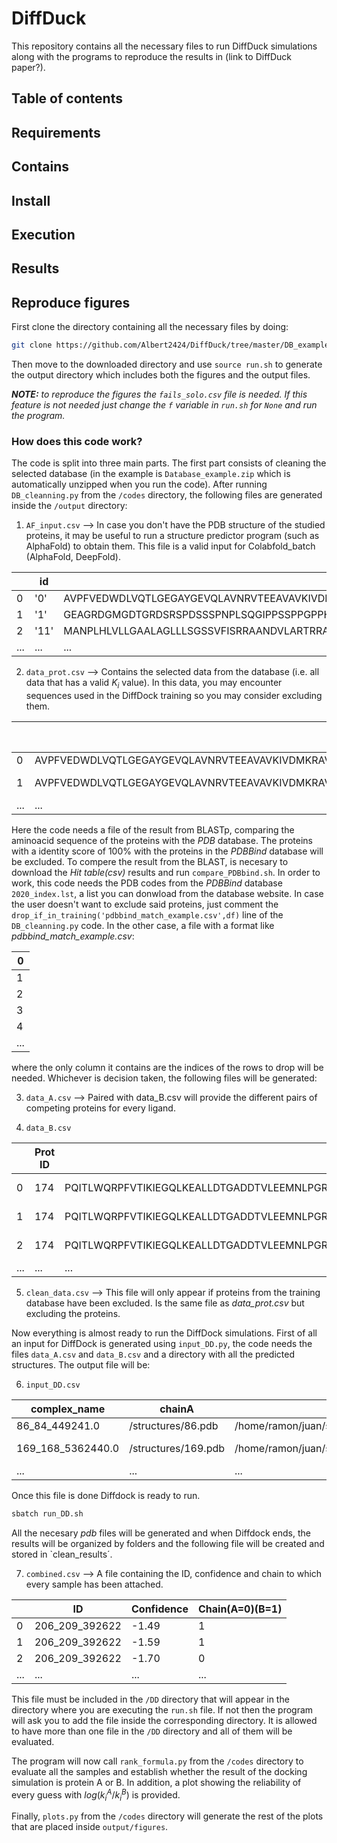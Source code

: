 # DiffDuck

This repository contains all the necessary files to run DiffDuck simulations along with the programs to reproduce the results in (link to DiffDuck paper?).

## Table of contents

## Requirements

## Contains

## Install

## Execution

## Results

## Reproduce figures

First clone the directory containing all the necessary files by doing:

```bash
git clone https://github.com/Albert2424/DiffDuck/tree/master/DB_example
```
Then move to the downloaded directory and use `source run.sh` to generate the output directory which includes both the figures and the output files. 

**_NOTE:_** _to reproduce the figures the `fails_solo.csv` file is needed. If this feature is not needed just change the `f` variable in `run.sh` for `None` and run the program._ 

### How does this code work?

The code is split into three main parts. The first part consists of cleaning the selected database (in the example is `Database_example.zip` which is automatically unzipped when you run the code). After running `DB_cleanning.py` from the `/codes` directory, the following files are generated inside the `/output` directory:


1. `AF_input.csv`       --> In case you don't have the PDB structure of the studied proteins, it may be useful to run a structure predictor program (such as AlphaFold) to obtain them. This file is a valid input for Colabfold_batch (AlphaFold, DeepFold).

||id   |sequence                                                                                                                                                                                                                                                                                                                                                                                                                                                                                                    |
|------|-----|------------------------------------------------------------------------------------------------------------------------------------------------------------------------------------------------------------------------------------------------------------------------------------------------------------------------------------------------------------------------------------------------------------------------------------------------------------------------------------------------------------|
|0     |'0'  |AVPFVEDWDLVQTLGEGAYGEVQLAVNRVTEEAVAVKIVDMKRAVDCPENIKKEICINKMLNHENVVKFYGHRREGNIQYLFLEYCSGGELFDRIEPDIGMPEPDAQRFFHQLMAGVVYLHGIGITHRDIKPENLLLDERDNLKISDFGLATVFRYNNRERLLNKMCGTLPYVAPELLKRREFHAEPVDVWSCGIVLTAMLAGELPWDQPSDSCQEYSDWKEKKTYLNPWKKIDSAPLALLHKILVENPSARITIPDIKKDRWYNKPLKKGAKRPRVTS                                                                                                                                                                                                                     |
|1     |'1'  |GEAGRDGMGDTGRDSRSPDSSSPNPLSQGIPPSSPPGPPHTPSAPPPPMPPPPLGSPFPVISSSMGSPGLPPPAPPGFSGPVSSPQINSTVSLPGGGSGPPEDVKPPVLGVRGLHCPPPPGGPGAGKRLCAICGDRSSGKHYGVYSCEGCKGFFKRTIRKDLTYSCRDNKDCTVDKRQRNRCQYCRYQKCLATGMKREAVQEERQRGKDKDGDGDGAGGAPEEMPVDRILEAELAVEQKSDQGVEGPGATGGGGSSPNDPVTNICQAADKQLFTLVEWAKRIPHFSSLPLDDQVILLRAGWNELLIASFSHRSIDVRDGILLATGLHVHRNSAHSAGVGAIFDRVLTELVSKMRDMRMDKTELGCLRAIILFNPDAKGLSNPGEVEILREKVYASLETYCKQKYPEQQGRFAKLLLRLPALRSIGLKCLEHLFFFKLIGDTPIDTFLMEMLEAPHQLA                                  |
|2     |'11' |MANPLHLVLLGAALAGLLLSGSSVFISRRAANDVLARTRRANSFLEELKKGNLERECMEENCSYEEALEVFEDREKTNEFWNKYVDGDQCESNPCQNQGTCKDGLGMYTCSCVEGYEGQDCEPVTRKLCSLDNGGCDQFCKEEENSVLCSCASGYTLGDNGKSCISTELFPCGKVTLGRWRRSPATNSSEGPPEAPGPEQQDDGNLTATENPFNLLDSPEPPPEDDSSSLVRIVGGQDCRDGECPWQALLVNEENEGFCGGTILSEYHVLTAAHCLHQAKRFKVRVGDRDTEHEEGNEETHEVEVVVKHNRFVKETYDFDIAVLRLKTPITFRRNVAPACLPQKDWAESTLMAQKTGIVSGFGRTHEMGRLSTTLKMLEVPYVDRNSCKRSSSFTITQNMFCAGYDARPEDACQGDSGGPHVTRFRDTYFVTGIVSWGEGCARKGKFGVYTKVSNFLKWIEKSMRARAVPVAEAAGTPGPTQPTIKGSPS  |
|...|...|...|

2. `data_prot.csv`      --> Contains the selected data from the database (i.e. all data that has a valid $K_i$ value). In this data, you may encounter sequences used in the DiffDock training so you may consider excluding them.

||BindingDB Target Chain Sequence|PubChem CID                                                                                                                                                                                                                                                                                                                                                                                                                                                                                                 |ki_mean             |ki_sem               |SMILES                                                                                                                                                                                         |ID |
|------|-------------------------------|------------------------------------------------------------------------------------------------------------------------------------------------------------------------------------------------------------------------------------------------------------------------------------------------------------------------------------------------------------------------------------------------------------------------------------------------------------------------------------------------------------|--------------------|---------------------|-----------------------------------------------------------------------------------------------------------------------------------------------------------------------------------------------|---|
|0     |AVPFVEDWDLVQTLGEGAYGEVQLAVNRVTEEAVAVKIVDMKRAVDCPENIKKEICINKMLNHENVVKFYGHRREGNIQYLFLEYCSGGELFDRIEPDIGMPEPDAQRFFHQLMAGVVYLHGIGITHRDIKPENLLLDERDNLKISDFGLATVFRYNNRERLLNKMCGTLPYVAPELLKRREFHAEPVDVWSCGIVLTAMLAGELPWDQPSDSCQEYSDWKEKKTYLNPWKKIDSAPLALLHKILVENPSARITIPDIKKDRWYNKPLKKGAKRPRVTS|3653116.0                                                                                                                                                                                                                                                                                                                                                                                                                                                                                                   |17200.0             |0.0                  |Clc1ccc2Nc3ccccc3C(=O)Nc2c1                                                                                                                                                                    |0  |
|1     |AVPFVEDWDLVQTLGEGAYGEVQLAVNRVTEEAVAVKIVDMKRAVDCPENIKKEICINKMLNHENVVKFYGHRREGNIQYLFLEYCSGGELFDRIEPDIGMPEPDAQRFFHQLMAGVVYLHGIGITHRDIKPENLLLDERDNLKISDFGLATVFRYNNRERLLNKMCGTLPYVAPELLKRREFHAEPVDVWSCGIVLTAMLAGELPWDQPSDSCQEYSDWKEKKTYLNPWKKIDSAPLALLHKILVENPSARITIPDIKKDRWYNKPLKKGAKRPRVTS|10003686.0                                                                                                                                                                                                                                                                                                                                                                                                                                                                                                  |5.79                |0.0                  |COc1cc(ccc1[N+]([O-])=O)-c1ccc2c(Nc3ccc(CC(=O)N(C)C)cc3NC2=O)c1                                                                                                                                |0  |
|...|...|...|...|...|...|...|

Here the code needs a file of the result from BLASTp, comparing the aminoacid sequence of the proteins with the _PDB_ database. The proteins with a identity score of 100% with the proteins in the _PDBBind_ database will be excluded. To compere the result from the BLAST, is necesary to download the _Hit table(csv)_ results and run `compare_PDBbind.sh`. In order to work, this code needs the PDB codes from the _PDBBind_ database `2020_index.lst`, a list you can donwload from the database website. In case the user doesn't want to exclude said proteins, just comment the `drop_if_in_training('pdbbind_match_example.csv',df)` line of the `DB_cleanning.py` code. In the other case, a file with a format like _pdbbind_match_example.csv_: 


|0  |
|---|
|1  |
|2  |
|3  |
|4  |
|...  |



where the only column it contains are the indices of the rows to drop will be needed. Whichever is decision taken, the following files will be generated:

3. `data_A.csv`         --> Paired with data_B.csv will provide the different pairs of competing proteins for every ligand.

4. `data_B.csv`

  ||Prot ID|Sequence                                                                                                                                                                                                                                                                                                                                                                                                                                                                                                    |SMILES              |Ki (nM)              |ki SEM                                                                                                                                                                                         |PubChem CID|
|------|-------|------------------------------------------------------------------------------------------------------------------------------------------------------------------------------------------------------------------------------------------------------------------------------------------------------------------------------------------------------------------------------------------------------------------------------------------------------------------------------------------------------------|--------------------|---------------------|-----------------------------------------------------------------------------------------------------------------------------------------------------------------------------------------------|-----------|
|0     |174    |PQITLWQRPFVTIKIEGQLKEALLDTGADDTVLEEMNLPGRWKPKMIGGIGGFIKVRQYDQIVIEICGKKAIGTVLVGPTPVNIIGRNLLTQIGCTLNF                                                                                                                                                                                                                                                                                                                                                                                                         |CC(C)(C)NC(=O)[C@@H]1CN(Cc2cccnc2)CCN1C[C@@H](O)C[C@@H](Cc1ccccc1)C(=O)N[C@@H]1[C@H](O)Cc2ccccc12|0.4438               |0.034173674078155546                                                                                                                                                                           |5362440.0  |
|1     |174    |PQITLWQRPFVTIKIEGQLKEALLDTGADDTVLEEMNLPGRWKPKMIGGIGGFIKVRQYDQIVIEICGKKAIGTVLVGPTPVNIIGRNLLTQIGCTLNF                                                                                                                                                                                                                                                                                                                                                                                                         |CC(C)(C)NC(=O)[C@@H]1CN(Cc2cccnc2)CCN1C[C@@H](O)C[C@@H](Cc1ccccc1)C(=O)N[C@@H]1[C@H](O)Cc2ccccc12|0.4438               |0.034173674078155546                                                                                                                                                                           |5362440.0  |
|2     |174    |PQITLWQRPFVTIKIEGQLKEALLDTGADDTVLEEMNLPGRWKPKMIGGIGGFIKVRQYDQIVIEICGKKAIGTVLVGPTPVNIIGRNLLTQIGCTLNF                                                                                                                                                                                                                                                                                                                                                                                                         |CC(C)(C)NC(=O)[C@@H]1CN(Cc2cccnc2)CCN1C[C@@H](O)C[C@@H](Cc1ccccc1)C(=O)N[C@@H]1[C@H](O)Cc2ccccc12|0.4438               |0.034173674078155546                                                                                                                                                                           |5362440.0  |
|...|...|...|...|...|...|...|

5. `clean_data.csv`     --> This file will only appear if proteins from the training database have been excluded. Is the same file as _data_prot.csv_ but excluding the proteins.

Now everything is almost ready to run the DiffDock simulations. First of all an input for DiffDock is generated using `input_DD.py`, the code needs the files `data_A.csv` and `data_B.csv` and a directory with all the predicted structures. The output file will be:

6. `input_DD.csv` 

|complex_name | chainA | chainB | SMILES |
|-------------|--------|--------|--------|
|86_84_449241.0  |/structures/86.pdb |/home/ramon/juan/structures/working_structures/84.pdb |Brc1ccc(\C=C\CNCCNS(=O)(=O)c2cccc3cnccc23)cc1 |
|169_168_5362440.0|/structures/169.pdb |/home/ramon/juan/structures/working_structures/168.pdb |CC(C)(C)NC(=O)[C@@H]1CN(Cc2cccnc2)CCN1C[C@@H](O)C[C@@H](Cc1ccccc1)C(=O)N[C@@H]1[C@H](O)Cc2ccccc12 |
|... |... |... |... |


Once this file is done Diffdock is ready to run.

```bash
sbatch run_DD.sh
```
All the necesary _pdb_ files will be generated and when Diffdock ends, the results will be organized by folders and the following file will be created and stored in `clean_results´.

7. `combined.csv` --> A file containing the ID, confidence and chain to which every sample has been attached.

||ID   |Confidence                                                                                                                                                                                                                                                                                                                                                                                                                                                                                                  |Chain(A=0)(B=1)     |
|------|-----|------------------------------------------------------------------------------------------------------------------------------------------------------------------------------------------------------------------------------------------------------------------------------------------------------------------------------------------------------------------------------------------------------------------------------------------------------------------------------------------------------------|--------------------|
|0     |206_209_392622|-1.49                                                                                                                                                                                                                                                                                                                                                                                                                                                                                                       |1                   |
|1     |206_209_392622|-1.59                                                                                                                                                                                                                                                                                                                                                                                                                                                                                                       |1                   |
|2     |206_209_392622|-1.70                                                                                                                                                                                                                                                                                                                                                                                                                                                                                                       |0                   |
|...|...|...|...|

This file must be included in the `/DD` directory that will appear in the directory where you are executing the `run.sh` file. If not then the program will ask you to add the file inside the corresponding directory. It is allowed to have more than one file in the `/DD` directory and all of them will be evaluated.

The program will now call `rank_formula.py` from the `/codes` directory to evaluate all the samples and establish whether the result of the docking simulation is protein A or B. In addition, a plot showing the reliability of every guess with $log(k_i^A/k_i^B)$ is provided. 

Finally, `plots.py` from the `/codes` directory will generate the rest of the plots that are placed inside `output/figures`. 

